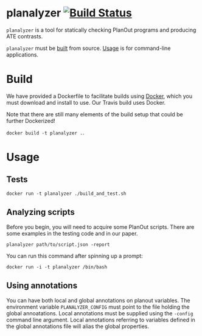 # planalyzer [![Build Status](https://travis-ci.com/KDL-umass/PlanAlyzer-private.svg?token=nzdC4L1kLqgvpfrr9NH5&branch=master)](https://travis-ci.com/KDL-umass/PlanAlyzer)

`planalyzer` is a tool for statically checking PlanOut programs and producing ATE contrasts.

`planalyzer` must be [built](#build) from source. [Usage](#usage) is for command-line applications.

# Build

We have provided a Dockerfile to facilitate builds using [Docker](https://www.docker.com/products/docker-desktop), which you must download and install to use. Our Travis build uses Docker.

Note that there are still many elements of the build setup that could be further Dockerized!

`docker build -t planalyzer .`.

# Usage

## Tests

`docker run -t planalyzer ./build_and_test.sh`

## Analyzing scripts
Before you begin, you will need to acquire some PlanOut scripts. There are some examples in the testing code and in our paper.
 
`planalyzer path/to/script.json -report`

You can run this command after spinning up a prompt:

`docker run -i -t planalyzer /bin/bash`

## Using annotations 

You can have both local and global annotations on planout variables.
The environment variable `PLANALYZER_CONFIG` must point to the file holding
the global annoatations. Local annotations must be supplied using the 
`-config` command line argument. Local annotations referring to variables
defined in the global annotations file will alias the global properties.




